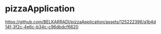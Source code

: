 # pizzaApplication

https://github.com/BELKARRADI/pizzaApplication/assets/125222396/a1b4d14f-3f2c-4e6c-b34c-c96dbdcf6620
